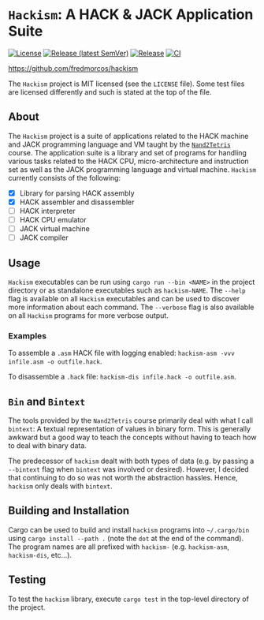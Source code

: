 # `Hackism`: A HACK & JACK Application Suite

[![License](https://img.shields.io/github/license/fredmorcos/hackism?style=for-the-badge)](https://github.com/fredmorcos/hackism/blob/master/LICENSE)
[![Release (latest SemVer)](https://img.shields.io/github/v/release/fredmorcos/hackism?sort=semver&style=for-the-badge)](https://github.com/fredmorcos/hackism/releases)
[![Release](https://img.shields.io/github/workflow/status/fredmorcos/hackism/Release?label=Release&style=for-the-badge)](https://github.com/fredmorcos/hackism/releases)
[![CI](https://img.shields.io/github/workflow/status/fredmorcos/hackism/CI?label=Master&style=for-the-badge)](https://github.com/fredmorcos/hackism/actions)

https://github.com/fredmorcos/hackism

The `Hackism` project is MIT licensed (see the `LICENSE` file). Some
test files are licensed differently and such is stated at the top of
the file.

## About

The `Hackism` project is a suite of applications related to the HACK
machine and JACK programming language and VM taught by the
[`Nand2Tetris`](https://www.nand2tetris.org/) course. The application
suite is a library and set of programs for handling various tasks
related to the HACK CPU, micro-architecture and instruction set as
well as the JACK programming language and virtual machine. `Hackism`
currently consists of the following:

- [x] Library for parsing HACK assembly
- [x] HACK assembler and disassembler
- [ ] HACK interpreter
- [ ] HACK CPU emulator
- [ ] JACK virtual machine
- [ ] JACK compiler

## Usage

`Hackism` executables can be run using `cargo run --bin <NAME>` in the
project directory or as standalone executables such as
`hackism-NAME`. The `--help` flag is available on all `Hackism`
executables and can be used to discover more information about each
command. The `--verbose` flag is also available on all `Hackism`
programs for more verbose output.

### Examples

To assemble a `.asm` HACK file with logging enabled: `hackism-asm -vvv
infile.asm -o outfile.hack`.

To disassemble a `.hack` file: `hackism-dis infile.hack -o
outfile.asm`.

## `Bin` and `Bintext`

The tools provided by the `Nand2Tetris` course primarily deal with
what I call `bintext`: A textual representation of values in binary
form. This is generally awkward but a good way to teach the concepts
without having to teach how to deal with binary data.

The predecessor of `hackism` dealt with both types of data (e.g. by
passing a `--bintext` flag when `bintext` was involved or
desired). However, I decided that continuing to do so was not worth
the abstraction hassles. Hence, `hackism` only deals with `bintext`.

## Building and Installation

Cargo can be used to build and install `hackism` programs into
`~/.cargo/bin` using `cargo install --path .` (note the `dot` at the
end of the command). The program names are all prefixed with
`hackism-` (e.g. `hackism-asm`, `hackism-dis`, etc...).

## Testing

To test the `hackism` library, execute `cargo test` in the top-level
directory of the project.
